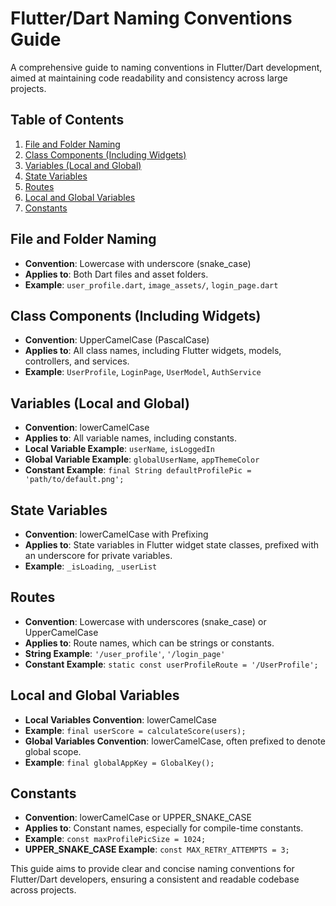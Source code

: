 # Flutter/Dart Naming Conventions Guide

A comprehensive guide to naming conventions in Flutter/Dart development, aimed at maintaining code readability and consistency across large projects.

## Table of Contents

1. [File and Folder Naming](#file-and-folder-naming)
2. [Class Components (Including Widgets)](#class-components-including-widgets)
3. [Variables (Local and Global)](#variables-local-and-global)
4. [State Variables](#state-variables)
5. [Routes](#routes)
6. [Local and Global Variables](#local-and-global-variables)
7. [Constants](#constants)

## File and Folder Naming

- **Convention**: Lowercase with underscore (snake_case)
- **Applies to**: Both Dart files and asset folders.
- **Example**: `user_profile.dart`, `image_assets/`, `login_page.dart`

## Class Components (Including Widgets)

- **Convention**: UpperCamelCase (PascalCase)
- **Applies to**: All class names, including Flutter widgets, models, controllers, and services.
- **Example**: `UserProfile`, `LoginPage`, `UserModel`, `AuthService`

## Variables (Local and Global)


- **Convention**: lowerCamelCase
- **Applies to**: All variable names, including constants.
- **Local Variable Example**: `userName`, `isLoggedIn`
- **Global Variable Example**: `globalUserName`, `appThemeColor`
- **Constant Example**: `final String defaultProfilePic = 'path/to/default.png';`

## State Variables

- **Convention**: lowerCamelCase with Prefixing
- **Applies to**: State variables in Flutter widget state classes, prefixed with an underscore for private variables.
- **Example**: `_isLoading`, `_userList`

## Routes

- **Convention**: Lowercase with underscores (snake_case) or UpperCamelCase
- **Applies to**: Route names, which can be strings or constants.
- **String Example**: `'/user_profile'`, `'/login_page'`
- **Constant Example**: `static const userProfileRoute = '/UserProfile';`

## Local and Global Variables

- **Local Variables Convention**: lowerCamelCase
- **Example**: `final userScore = calculateScore(users);`
- **Global Variables Convention**: lowerCamelCase, often prefixed to denote global scope.
- **Example**: `final globalAppKey = GlobalKey();`

## Constants

- **Convention**: lowerCamelCase or UPPER_SNAKE_CASE
- **Applies to**: Constant names, especially for compile-time constants.
- **Example**: `const maxProfilePicSize = 1024;`
- **UPPER_SNAKE_CASE Example**: `const MAX_RETRY_ATTEMPTS = 3;`

This guide aims to provide clear and concise naming conventions for Flutter/Dart developers, ensuring a consistent and readable codebase across projects.
